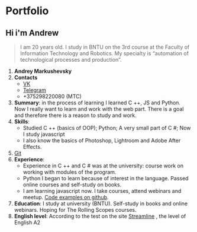 # Portfolio
## Hi i'm Andrew
 >I am 20 years old. I study in BNTU on the 3rd course at the Faculty of Information Technology and Robotics. My specialty is “automation of technological processes and production”. 


1. __Andrey Markushevsky__
2. __Contacts__
    * [VK](https://vk.com/xiolow "Link VK")
    * [Telegram](http://t.me/presidents_boyfriend "Link telegram")
    * +375298220080 (МТС)
3. __Summary__: in the process of learning I learned C ++, JS and Python. Now I really want to learn and work with the web part. There is a goal and therefore there is a reason to study and work.
4. __Skills__: 
	* Studied C ++ (basics of OOP); Python; A very small part of C #; Now I study javascript
	* I also know the basics of Photoshop, Lightroom and Adobe After Effects.
5. [Git](https://github.com/PresidentsBoyfriend "Link Git")
6. __Experience__: 
	* Experience in C ++ and C # was at the university: course work on working with modules of the program.
	* Python I began to learn because of interest in the language. Passed online courses and self-study on books.
	* I am learning javascript now. I take courses, attend webinars and meetup. [Code examples on github](https://github.com/PresidentsBoyfriend "Link Git").
7. __Education__: I study at university (BNTU). Self-study in books and online webinars. Hoping for The Rolling Scopes courses.
8. __English level__: According to the test on the site [Streamline](https://test.str.by/ "Link streamline") , the level of English A2
